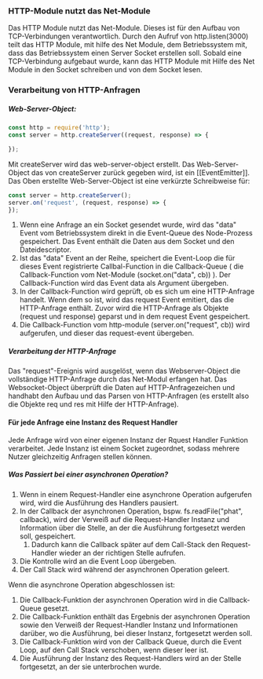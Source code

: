 ### HTTP-Module nutzt das Net-Module 
Das HTTP Module nutzt das Net-Module. Dieses ist für den Aufbau von TCP-Verbindungen verantwortlich. Durch den Aufruf von http.listen(3000) teilt das HTTP Module, mit hilfe des Net Module, dem Betriebssystem mit, dass das Betriebssystem einen Server Socket erstellen soll. Sobald eine TCP-Verbindung aufgebaut wurde, kann das HTTP Module mit Hilfe des Net Module in den Socket schreiben und von dem Socket lesen. 

### Verarbeitung von HTTP-Anfragen
##### Web-Server-Object:

```javascript
const http = require('http');
const server = http.createServer((request, response) => {

});
```

Mit createServer wird das web-server-object erstellt.
Das Web-Server-Object das von createServer zurück gegeben wird, ist ein [[EventEmitter]].
Das Oben erstellte Web-Server-Object ist eine verkürzte Schreibweise für:

```javascript
const server = http.createServer();
server.on('request', (request, response) => { 
});
```

1. Wenn eine Anfrage an ein Socket gesendet wurde, wird das "data" Event vom Betriebssystem direkt in die Event-Queue des Node-Prozess gespeichert. Das Event enthält die Daten aus dem Socket und den Dateidescriptor.
3. Ist das "data" Event an der Reihe, speichert die Event-Loop die für dieses Event registrierte Callbal-Function in die Callback-Queue ( die Callback-Function vom Net-Module (socket.on("data", cb)) ). Der Callback-Function wird das Event data als Argument übergeben.
4. In der Callback-Function wird geprüft, ob es sich um eine HTTP-Anfrage handelt. Wenn dem so ist, wird das request Event emitiert, das die HTTP-Anfrage enthält. Zuvor wird die HTTP-Anfrage als Objekte (request und response) geparst und in dem request Event gespeichert.
5. Die Callback-Function vom http-module (server.on("request", cb)) wird aufgerufen, und dieser das request-event übergeben.
##### Verarbeitung der HTTP-Anfrage
Das "request"-Ereignis wird ausgelöst, wenn das Webserver-Object die vollständige HTTP-Anfrage durch das Net-Modul erfangen hat. Das Websocket-Object überprüft die Daten auf HTTP-Anfragezeichen und handhabt den Aufbau und das Parsen von HTTP-Anfragen (es erstellt also die Objekte req und res mit Hilfe der HTTP-Anfrage).
#### Für jede Anfrage eine Instanz des Request Handler
Jede Anfrage wird von einer eigenen Instanz der Rquest Handler Funktion verarbeitet. Jede Instanz ist einem Socket zugeordnet, sodass mehrere Nutzer gleichzeitig Anfragen stellen können.

##### Was Passiert bei einer asynchronen Operation?
1. Wenn in einem Request-Handler eine asynchrone Operation aufgerufen wird, wird die Ausführung des Handlers pausiert.
2. In der Callback der asynchronen Operation, bspw. fs.readFile("phat", callback), wird der Verweiß auf die Request-Handler Instanz und Information über die Stelle, an der die Ausführung fortgesetzt werden soll, gespeichert.
	1. Dadurch kann die Callback später auf dem Call-Stack den Request-Handler wieder an der richtigen Stelle aufrufen.
3. Die Kontrolle wird an die Event Loop übergeben.
4. Der Call Stack wird während der asynchronen Operation geleert.

Wenn die asynchrone Operation abgeschlossen ist:

1. Die Callback-Funktion der asynchronen Operation wird in die Callback-Queue gesetzt.
2. Die Callback-Funktion enthält das Ergebnis der asynchronen Operation sowie den Verweiß der Request-Handler Instanz und Informationen darüber, wo die Ausführung, bei dieser Instanz, fortgesetzt werden soll.
4. Die Callback-Funktion wird von der Callback Queue, durch die Event Loop, auf den Call Stack verschoben, wenn dieser leer ist.
5. Die Ausführung der Instanz des Request-Handlers wird an der Stelle fortgesetzt, an der sie unterbrochen wurde.